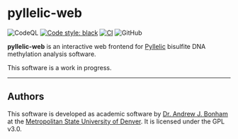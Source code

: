 # pyllelic-web

![CodeQL](https://github.com/Paradoxdruid/pyllelic-web/workflows/CodeQL/badge.svg) [![Code style: black](https://img.shields.io/badge/code%20style-black-000000.svg)](https://github.com/ambv/black)   [![CI](https://github.com/Paradoxdruid/pyllelic-web/actions/workflows/CI.yml/badge.svg)](https://github.com/Paradoxdruid/pyllelic-web/actions/workflows/CI.yml) ![GitHub](https://img.shields.io/github/license/Paradoxdruid/pyllelic-web)

**pyllelic-web** is an interactive web frontend for [Pyllelic](https://github.com/Paradoxdruid/pyllelic) bisulfite DNA methylation analysis software.

This software is a work in progress.

----------------------------------

## Authors

This software is developed as academic software by [Dr. Andrew J. Bonham](https://github.com/Paradoxdruid) at the [Metropolitan State University of Denver](https://www.msudenver.edu). It is licensed under the GPL v3.0.
